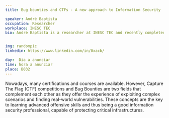 ```yaml
---
title: Bug bounties and CTFs - A new approach to Information Security

speaker: André Baptista
occupation: Researcher
workplace: INESC TEC
bio: André Baptista is a researcher at INESC TEC and recently completed the Master in Information Security at the University of Porto. He's the captain of the CTF team of the University of Porto, xSTF. André was considered the Most Valuable Hacker in an international competition organized by HackerOne this year.


img: randompic
linkedin: https://www.linkedin.com/in/0xacb/

day:  Dia a anunciar
time: hora a anunciar 
place: B032 
---
```


Nowadays, many certifications and courses are available. However, Capture The Flag (CTF) competitions and Bug Bounties are two fields that complement each other as they offer the experience of exploiting complex scenarios and finding real-world vulnerabilities. These concepts are the key to learning advanced offensive skills and thus being a good information security professional, capable of protecting critical infrastructures.


